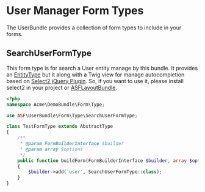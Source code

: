 # User Manager Form Types

The UserBundle provides a collection of form types to include in your forms.

## SearchUserFormType

This form type is for search a User entity manage by this bundle. It provides an [EntityType](http://symfony.com/doc/2.8/reference/forms/types/entity.html) but it along with a Twig view for manage autocompletion based on [Select2 jQuery Plugin](https://select2.github.io/). So, if you want to use it, please install select2 in your project or [ASFLayoutBundle](https://github.com/artscorestudio/layout-bundle).

```php
<?php
namespace Acme\DemoBundle\Form\Type;

use ASF\UserBundle\Form\Type\SearchUserFormType;

class TestFormType extends AbstractType
{
    /**
	 * @param FormBuilderInterface $builder
	 * @param array $options
	 */
	public function buildForm(FormBuilderInterface $builder, array $options)
	{
	    $builder->add('user', SearchUserFormType::class);
	}
}
``` 